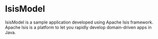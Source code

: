 # IsisModel

IsisModel is a sample application developed using Apache Isis framework. Apache Isis is a platform to let you rapidly develop domain-driven apps in Java. 
